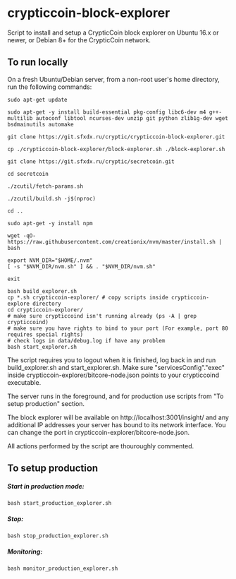 # crypticcoin-block-explorer

Script to install and setup a CrypticCoin block explorer on Ubuntu 16.x or newer, or Debian 8+ for the CrypticCoin network.

## To run locally

On a fresh Ubuntu/Debian server, from a non-root user's home directory, run the following commands:
```
sudo apt-get update

sudo apt-get -y install build-essential pkg-config libc6-dev m4 g++-multilib autoconf libtool ncurses-dev unzip git python zlib1g-dev wget bsdmainutils automake

git clone https://git.sfxdx.ru/cryptic/crypticcoin-block-explorer.git

cp ./crypticcoin-block-explorer/block-explorer.sh ./block-explorer.sh

git clone https://git.sfxdx.ru/cryptic/secretcoin.git

cd secretcoin

./zcutil/fetch-params.sh

./zcutil/build.sh -j$(nproc)

cd ..

sudo apt-get -y install npm

wget -qO- https://raw.githubusercontent.com/creationix/nvm/master/install.sh | bash

export NVM_DIR="$HOME/.nvm"
[ -s "$NVM_DIR/nvm.sh" ] && . "$NVM_DIR/nvm.sh"

exit

bash build_explorer.sh
cp *.sh crypticcoin-explorer/ # copy scripts inside crypticcoin-explore directory
cd crypticcoin-explorer/
# make sure crypticcoind isn't running already (ps -A | grep crypticcoind)
# make sure you have rights to bind to your port (For example, port 80 requires special rights)
# check logs in data/debug.log if have any problem
bash start_explorer.sh

```
The script requires you to logout when it is finished, log back in and run build_explorer.sh and start_explorer.sh. Make sure "servicesConfig"."exec" inside crypticcoin-explorer/bitcore-node.json points to your crypticcoind executable.

The server runs in the foreground, and for production use scripts from "To setup production" section.

The block explorer will be available on http://localhost:3001/insight/ and any additional IP addresses your server has bound to its network interface. You can change the port in crypticcoin-explorer/bitcore-node.json.

All actions performed by the script are thouroughly commented. 

## To setup production

##### Start in production mode:
```
bash start_production_explorer.sh
```
##### Stop:
```
bash stop_production_explorer.sh
```
##### Monitoring:
```
bash monitor_production_explorer.sh
```



